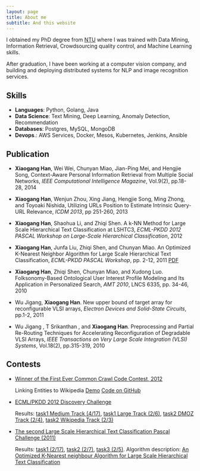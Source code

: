 ```yaml
---
layout: page
title: About me
subtitle: And this website
---
```


I obtained my PhD degree from [NTU](http://www.ntu.edu.sg/Pages/home.aspx) where I was trained with Data Mining, Information Retrieval, Crowdsourcing quality control, and Machine Learning skills. 

After graduation, I have been working at a computer vision company, and building and deploying distributed systems for NLP and image recognition services.

## Skills
- **Languages**: Python, Golang, Java
- **Data Science**: Text Mining, Deep Learning, Anomaly Detection, Recommendation
- **Databases**: Postgres, MySQL, MongoDB
- **Devops**.: AWS Services, Docker, Mesos, Kubernetes, Jenkins, Ansible


## Publication

- **Xiaogang Han**, Wei Wei, Chunyan Miao, Jian-Ping Mei, and Hengjie Song, Context-Aware Personal Information Retrieval from Multiple Social Networks, *IEEE Computational Intelligence Magazine*, Vol.9(2), pp.18-28, 2014

- **Xiaogang Han**, Wenjun Zhou, Xing Jiang, Hengjie Song, Ming Zhong, and Toyoaki Nishida, Utilizing URLs Position to Estimate Intrinsic Query-URL Relevance, *ICDM 2013*, pp 251-260, 2013

- **Xiaogang Han**, Shaohua Li, and Zhiqi Shen. A k-NN Method for Large Scale Hierarchical Text Classification at LSHTC3, *ECML-PKDD 2012 PASCAL Workshop on Large-Scale Hierarchical Classification*, 2012

- **Xiaogang Han**, Junfa Liu, Zhiqi Shen, and Chunyan Miao. An Optimized K-Nearest Neighbor Algorithm for Large Scale Hierarchical Text Classification, *ECML-PKDD PASCAL Workshop*, pp. 2-12, 2011 [PDF](http://lshtc.iit.demokritos.gr/system/files/XiaogangHan_0.pdf)

- **Xiaogang Han**, Zhiqi Shen, Chunyan Miao, and Xudong Luo. Folksonomy-Based Ontological User Interest Profile Modeling and Its Application in Personalized Search, *AMT 2010*, LNCS 6335, pp. 34-46, 2010

- Wu Jigang, **Xiaogang Han**. New upper bound of target array for reconfigurable VLSI arrays, *Electron Devices and Solid-State Circuits*, pp.1-2, 2011

- Wu Jigang , T Srikanthan , and **Xiaogang Han**. Preprocessing and Partial Re-Routing Techniques for Accelerating Reconfiguration of Degradable VLSI Arrays, *IEEE Transactions on Very Large Scale Integration (VLSI) Systems*, Vol.18(2), pp.315-319, 2010

## Contests

- [Winner of the First Ever Common Crawl Code Contest, 2012](http://commoncrawl.org/announcing-the-winners-of-the-code-contest/)

	Linking Entities to Wikipedia [Demo](http://wikientities.appspot.com/) [Code on GitHub](https://github.com/chrishan/wikientities)

- [ECML/PKDD 2012 Discovery Challenge](http://www.ecmlpkdd2012.net/info/discovery-challenge/)

	Results: [task1 Medium Track (4/17)](http://lshtc.iit.demokritos.gr/lshtc3_track1_medium), [task1 Large Track (2/6)](http://lshtc.iit.demokritos.gr/lshtc3_track1_large), [task2 DMOZ Track (2/4)](http://lshtc.iit.demokritos.gr/lshtc3_track2_dmoz), [task2 Wikipedia Track (2/3)](http://lshtc.iit.demokritos.gr/lshtc3_track2_wiki)

- [The second Large Scale Hierarchical Text Classification Pascal Challenge (2011)](http://lshtc.iit.demokritos.gr/LSHTC2_CFP)

	Results: [task1 (2/17)](http://lshtc.iit.demokritos.gr/lshtc2_task1), [task2 (2/7)](http://lshtc.iit.demokritos.gr/lshtc2_task2), [task3 (2/5)](http://lshtc.iit.demokritos.gr/lshtc2_task3). Algorithm description: [An Optimized K-Nearest neighbour Algorithm for Large Scale Hierarchical Text Classification](http://lshtc.iit.demokritos.gr/system/files/XiaogangHan.pdf)
